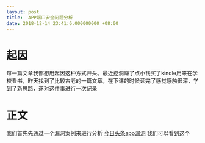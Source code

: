 ```yaml
---
layout: post
title:  APP端口安全问题分析
date: 2018-12-14 23:41:6.000000000 +08:00
---
```


#	起因
每一篇文章我都想用起因这种方式开头。最近挖洞赚了点小钱买了kindle用来在学校看书，昨天找到了比较古老的一篇文章，在下课的时候读完了感觉感触很深，学到了新思路，遂对这件事进行一次记录

#	正文
我们首先先通过一个漏洞案例来进行分析
[今日头条app漏洞](http://www.anquan.us/static/bugs/wooyun-2016-0179538.html)
我们可以看到这个